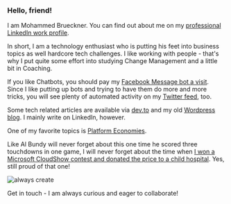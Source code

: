 ### Hello, friend!

I am Mohammed Brueckner. You can find out about me on my [professional LinkedIn work profile](https://www.linkedin.com/in/mbrueckner).

In short, I am a technology enthusiast who is putting his feet into business topics as well hardcore tech challenges.
I like working with people - that's why I put quite some effort into studying Change Management and a little bit in Coaching.

If you like Chatbots, you should pay my [Facebook Message bot a visit](https://m.me/mobrueckner).
Since I like putting up bots and trying to have them do more and more tricks, you will see plenty of automated activity on my [Twitter feed](https://twitter.com/moebruec), too.

Some tech related articles are available via [dev.to](https://dev.to/mrbrue) and my old [Wordpress blog](https://ideasopensourced.wordpress.com). I mainly write on LinkedIn, however.

One of my favorite topics is [Platform Economies](https://platformeconomies.com).

Like Al Bundy will never forget about this one time he scored three touchdowns in one game, I will never forget about the time when [I won a Microsoft CloudShow contest and donated the price to a child hospital](https://www.facebook.com/MicrosoftCloudShow/photos/pcb.1486882274730662/1486881964730693/). Yes, still proud of that one!

![always create](https://media.giphy.com/media/Id0WsC08hT20ywyYHE/giphy.gif "Creators Have To Create")

Get in touch - I am always curious and eager to collaborate!
